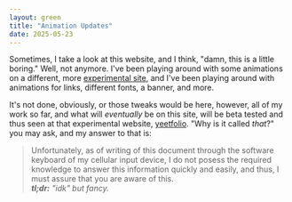 ```yaml
---
layout: green
title: "Animation Updates"
date: 2025-05-23
---
```

Sometimes, I take a look at this website, and I think, "damn, this is a little boring."
Well, not anymore. I've been playing around with some animations on a different, more
[experimental site](https://yeetfolio.github.io/), and I've been playing around with
animations for links, different fonts, a banner, and more.

<!--more-->
<!--more-->
<!--more-->
<!--more-->

It's not done, obviously, or those tweaks would be here, however, all of my work so far,
and what will *eventually* be on this site, will be beta tested and thus seen at that 
experimental website, [yeetfolio](https://yeetfolio.github.io). "Why is it called *that*?"
you may ask, and my answer to that is:

> Unfortunately, as of writing of this document through the software keyboard of my cellular
input device, I do not posess the required knowledge to answer this information quickly and
easily, and thus, I must assure that you are aware of this.  
***tl;dr:** "idk" but fancy.*

